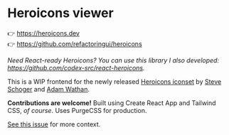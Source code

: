 # Heroicons viewer

👉 https://heroicons.dev<br>
👉 https://github.com/refactoringui/heroicons

_Need React-ready Heroicons? You can use this library I also developed: https://github.com/codex-src/react-heroicons._

This is a WIP frontend for the newly released [Heroicons iconset](https://github.com/refactoringui/heroicons) by [Steve Schoger](https://twitter.com/steveschoger) and [Adam Wathan](https://twitter.com/adamwathan).

<!--

**Planned features:**

- [x] Custom domain (https://heroicons.dev)
- [x] Search
- [ ] Advanced search based on tags/concepts
- [x] Click to copy to the clipboard
- [x] Responsive
- [x] Dark mode
  - [x] Initialize outline icons for light mode, solid icons for dark mode
- [x] Support for solid icons
- [ ] Cypress-based e2e tests
  - [x] https://github.com/codex-src/heroicons-viewer-cypress
- [x] Buttons to download source/repos
- [ ] Code documentation
- [ ] Toggle copy to clipboard OR download (like Feather icons)
- [x] Social tags/image
- [ ] Size options
- [ ] Colors options
- [ ] Remember the search query
	- [ ] E.g. https://feathericons.com/?query=layers
- [ ] Add tooltip UI to explain copy to clipboard
- [ ] Icon catagories
- [ ] Preview templates (like FontAwesome)
- [ ] Suggest an icon/features
- [x] Embed a Figma mockup to work off of
  - [x] Created a reference Figma file: https://figma.com/file/vfjBXrSSOCgmVEX5fdvV4L/Heroicons-v0.1-(2abb814)
- [ ] Create a Figma plugin
- [ ] Add screenshots to the repo
- [ ] Add support for third-party brand icons like Simple Icons
- [ ] React-version of click-copy
	- [x] https://github.com/codex-src/react-heroicons
- [ ] Add offline support (possible via Firestore)

-->

**Contributions are welcome!** Built using Create React App and Tailwind CSS, _of course_. Uses PurgeCSS for production.

[See this issue](https://github.com/refactoringui/heroicons/issues/2#issue-570090097) for more context.
